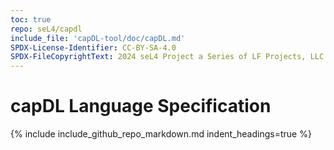 ```yaml
---
toc: true
repo: seL4/capdl
include_file: 'capDL-tool/doc/capDL.md'
SPDX-License-Identifier: CC-BY-SA-4.0
SPDX-FileCopyrightText: 2024 seL4 Project a Series of LF Projects, LLC.
---
```


# capDL Language Specification

{% include include_github_repo_markdown.md indent_headings=true %}
